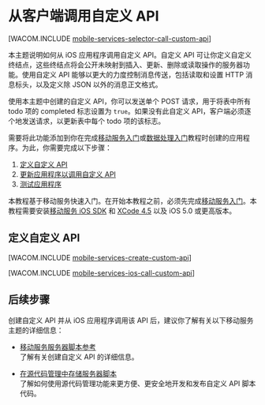 <properties pageTitle="从 iOS 应用程序调用自定义 API | 移动服务" metaKeywords="" description="了解如何定义自定义 API，然后从使用 Azure 移动服务的 iOS 应用程序调用它。" metaCanonical="" services="mobile-services" documentationCenter="Mobile" title="从客户端调用自定义 API" authors="krisragh"  solutions="" writer="krisragh" manager="" editor=""  />
<tags ms.service="mobile-services"
    ms.date="03/03/2015"
    wacn.date="04/11/2015"
    />

# 从客户端调用自定义 API

[WACOM.INCLUDE [mobile-services-selector-call-custom-api](../includes/mobile-services-selector-call-custom-api.md)]

本主题说明如何从 iOS 应用程序调用自定义 API。自定义 API 可让你定义自定义终结点，这些终结点将会公开未映射到插入、更新、删除或读取操作的服务器功能。使用自定义 API 能够以更大的力度控制消息传送，包括读取和设置 HTTP 消息标头，以及定义除 JSON 以外的消息正文格式。

使用本主题中创建的自定义 API，你可以发送单个 POST 请求，用于将表中所有 todo 项的 completed 标志设置为 `true`。如果没有此自定义 API，客户端必须逐个地发送请求，以更新表中每个 todo 项的该标志。

需要将此功能添加到你在完成[移动服务入门]或[数据处理入门]教程时创建的应用程序。为此，你需要完成以下步骤：

1. [定义自定义 API]
2. [更新应用程序以调用自定义 API]
3. [测试应用程序]

本教程基于移动服务快速入门。在开始本教程之前，必须先完成[移动服务入门]。本教程需要安装[移动服务 iOS SDK](https://go.microsoft.com/fwLink/p/?LinkID=266533) 和 [XCode 4.5](https://go.microsoft.com/fwLink/p/?LinkID=266532) 以及 iOS 5.0 或更高版本。

## <a name="define-custom-api"></a>定义自定义 API

[WACOM.INCLUDE [mobile-services-create-custom-api](../includes/mobile-services-create-custom-api.md)]

[WACOM.INCLUDE [mobile-services-ios-call-custom-api](../includes/mobile-services-ios-call-custom-api.md)]

## 后续步骤

创建自定义 API 并从 iOS 应用程序调用该 API 后，建议你了解有关以下移动服务主题的详细信息：

* [移动服务服务器脚本参考]
  <br/>了解有关创建自定义 API 的详细信息。

* [在源代码管理中存储服务器脚本]
  <br/> 了解如何使用源代码管理功能来更方便、更安全地开发和发布自定义 API 脚本代码。

<!-- Anchors. -->
[定义自定义 API]: #define-custom-api
[更新应用程序以调用自定义 API]: #update-app
[测试应用程序]: #test-app
[后续步骤]: #next-steps

<!-- URLs. -->
[Windows 推送通知和 Live Connect]: http://go.microsoft.com/fwlink/?LinkID=257677
[移动服务服务器脚本参考]: /zh-cn/documentation/articles/mobile-services-how-to-use-server-scripts/
["我的应用程序"仪表板]: http://go.microsoft.com/fwlink/?LinkId=262039
[移动服务入门]: /zh-cn/documentation/articles/mobile-services-ios-get-started/
[数据处理入门]: /zh-cn/documentation/articles/mobile-services-ios-get-started-data/
[身份验证入门]: /zh-cn/documentation/articles/mobile-services-ios-get-started-users/
[推送通知入门]: /zh-cn/documentation/articles/mobile-services-ios-get-started-push/
[在源代码管理中存储服务器脚本]: /zh-cn/documentation/articles/mobile-services-store-scripts-source-control
